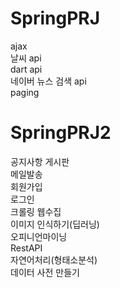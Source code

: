 # SpringPRJ

ajax <br/>
날씨 api <br/>
dart api<br/>
네이버 뉴스 검색 api<br/>
paging <br/>

# SpringPRJ2

공지사항 게시판 <br/>
메일발송 <br/>
회원가입 <br/>
로그인 <br/>
크롤링 웹수집 <br/>
이미지 인식하기(딥러닝) <br/>
오피니언마이닝 <br/>
RestAPI<br/>
자연어처리(형태소분석)<br/>
데이터 사전 만들기 <br/>
